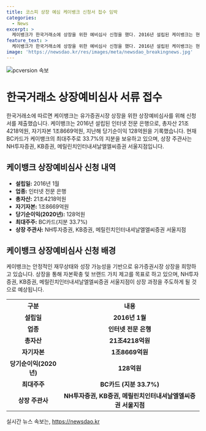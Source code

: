 ```yaml
---
title: 코스피 상장 예심 케이뱅크 신청서 접수 임박
categories:
  - News
excerpt: >
  케이뱅크가 한국거래소에 상장을 위한 예비심사 신청을 했다. 2016년 설립된 케이뱅크는 현재 21조4218억원의 자산과 1조8669억원의 자기자본을 가지고 있으며, 지난해에는 128억원의 순이익을 올렸다. 상장 주관사는 NH투자증권, KB증권, 메릴린치인터내셔날엘엘씨증권 서울지점이다. BC카드가 33.7% 지분을 보유하고 있다. 케이뱅크의 상장 예정은 기업과 투자자들에게 주목받을 만한 가치가 있다는 메시지를 전달한다.
feature_text: >
  케이뱅크가 한국거래소에 상장을 위한 예비심사 신청을 했다. 2016년 설립된 케이뱅크는 현재 21조4218억원의 자산과 1조8669억원의 자기자본을 가지고 있으며, 지난해에는 128억원의 순이익을 올렸다. 상장 주관사는 NH투자증권, KB증권, 메릴린치인터내셔날엘엘씨증권 서울지점이다. BC카드가 33.7% 지분을 보유하고 있다. 케이뱅크의 상장 예정은 기업과 투자자들에게 주목받을 만한 가치가 있다는 메시지를 전달한다.
image: 'https://newsdao.kr/res/images/meta/newsdao_breakingnews.jpg'
---
```


<p><img src="https://newsdao.kr/res/images/meta/newsdao_breakingnews.jpg" alt="pcversion 속보" /></p>

<h1>한국거래소 상장예비심사 서류 접수</h1>

<p data-ke-size="size16">한국거래소에 따르면 케이뱅크는 유가증권시장 상장을 위한 상장예비심사를 위해 신청서를 제출했습니다. 케이뱅크는 2016년 설립된 인터넷 전문 은행으로, 총자산 21조4218억원, 자기자본 1조8669억원, 지난해 당기순이익 128억원을 기록했습니다. 현재 BC카드가 케이뱅크의 최대주주로 33.7%의 지분을 보유하고 있으며, 상장 주관사는 NH투자증권, KB증권, 메릴린치인터내셔날엘엘씨증권 서울지점입니다.</p>

<h2 data-ke-size="size26">케이뱅크 상장예비심사 신청 내역</h2>

<ul>
    <li><b>설립일:</b> 2016년 1월</li>
    <li><b>업종:</b> 인터넷 전문 은행</li>
    <li><b>총자산:</b> 21조4218억원</li>
    <li><b>자기자본:</b> 1조8669억원</li>
    <li><b>당기순이익(2020년):</b> 128억원</li>
    <li><b>최대주주:</b> BC카드(지분 33.7%)</li>
    <li><b>상장 주관사:</b> NH투자증권, KB증권, 메릴린치인터내셔날엘엘씨증권 서울지점</li>
</ul>

<h2 data-ke-size="size26">케이뱅크 상장예비심사 신청 배경</h2>

<p data-ke-size="size16">케이뱅크는 안정적인 재무상태와 성장 가능성을 기반으로 유가증권시장 상장을 희망하고 있습니다. 상장을 통해 자본확충 및 브랜드 가치 제고를 목표로 하고 있으며, NH투자증권, KB증권, 메릴린치인터내셔날엘엘씨증권 서울지점이 상장 과정을 주도하게 될 것으로 예상됩니다.</p>

<table>
    <tr>
        <th>구분</th>
        <th>내용</th>
    </tr>
    <tr>
        <td style="text-align: center; height: 17px;"><b>설립일</b></td>
        <td style="text-align: center; height: 17px;"><b>2016년 1월</b></td>
    </tr>
    <tr>
        <td style="text-align: center; height: 17px;"><b>업종</b></td>
        <td style="text-align: center; height: 17px;"><b>인터넷 전문 은행</b></td>
    </tr>
    <tr>
        <td style="text-align: center; height: 17px;"><b>총자산</b></td>
        <td style="text-align: center; height: 17px;"><b>21조4218억원</b></td>
    </tr>
    <tr>
        <td style="text-align: center; height: 17px;"><b>자기자본</b></td>
        <td style="text-align: center; height: 17px;"><b>1조8669억원</b></td>
    </tr>
    <tr>
        <td style="text-align: center; height: 17px;"><b>당기순이익(2020년)</b></td>
        <td style="text-align: center; height: 17px;"><b>128억원</b></td>
    </tr>
    <tr>
        <td style="text-align: center; height: 17px;"><b>최대주주</b></td>
        <td style="text-align: center; height: 17px;"><b>BC카드 (지분 33.7%)</b></td>
    </tr>
    <tr>
        <td style="text-align: center; height: 17px;"><b>상장 주관사</b></td>
        <td style="text-align: center; height: 17px;"><b>NH투자증권, KB증권, 메릴린치인터내셔날엘엘씨증권 서울지점</b></td>
    </tr>
</table>
실시간 뉴스 속보는, <a href="https://newsdao.kr" rel="dofollow">https://newsdao.kr</a>



